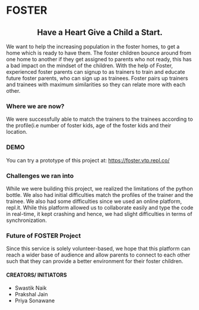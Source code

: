 # FOSTER
<center><h2>Have a Heart Give a Child a Start.</h2></center>
We want to help the increasing population in the foster homes, to get a home which is ready to have them. The foster children bounce around from one home to another if they get assigned to parents who not ready, this has a bad impact on the mindset of the children.
With the help of Foster, experienced foster parents can signup to as trainers to train and educate future foster parents, who can sign up as trainees. Foster pairs up trainers and trainees with maximum similarities so they can relate more with each other.

<h3>Where we are now?</h3>
We were successfully able to match the trainers to the trainees according to the profile(i.e number of foster kids, age of the foster kids and their location.

<h3>DEMO</h3>
You can try a prototype of this project at: <a href="https://foster.vtp.repl.co/">https://foster.vtp.repl.co/</a>

<h3>Challenges we ran into</h3>
While we were building this project, we realized the limitations of the python bottle. We also had initial difficulties match the profiles of the trainer and the trainee. We also had some difficulties since we used an online platform, repl.it. While this platform allowed us to collaborate easily and type the code in real-time, it kept crashing and hence, we had slight difficulties in terms of synchronization.

<h3>Future of FOSTER Project</h3>
Since this service is solely volunteer-based, we hope that this platform can reach a wider base of audience and allow parents to connect to each other such that they can provide a better environment for their foster children.

<h4>CREATORS/ INITIATORS</h4>
<ul>
  <li>Swastik Naik</li>
  <li>Prakshal Jain</li>
  <li>Priya Sonawane</li>
  </ul>
